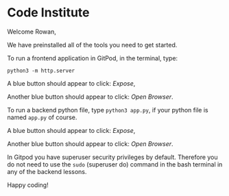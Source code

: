# Code Institute

Welcome Rowan,

We have preinstalled all of the tools you need to get started.

To run a frontend application in GitPod, in the terminal, type:

`python3 -m http.server`

A blue button should appear to click: *Expose*,

Another blue button should appear to click: *Open Browser*.

To run a backend python file, type `python3 app.py`, if your python file is named `app.py` of course.

A blue button should appear to click: *Expose*,

Another blue button should appear to click: *Open Browser*.

In Gitpod you have superuser security privileges by default. Therefore you do not need to use the `sudo` (superuser do) command in the bash terminal in any of the backend lessons. 

Happy coding!
